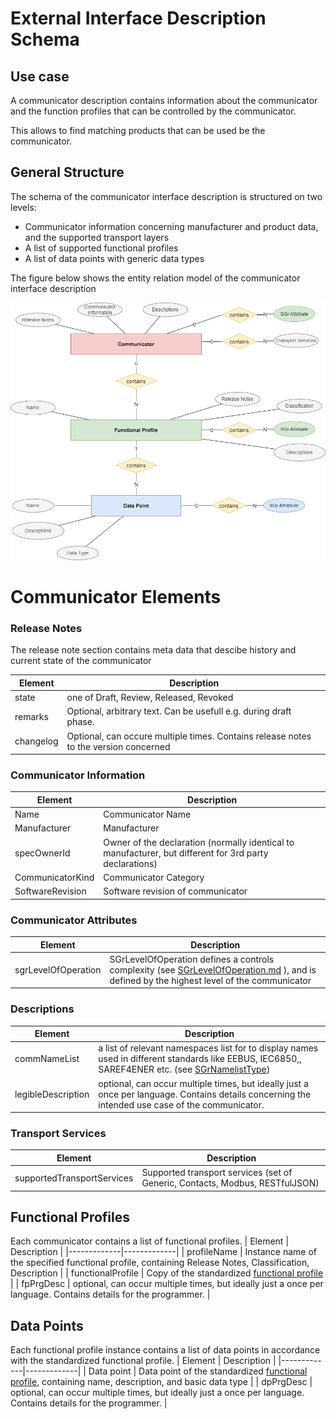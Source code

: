# External Interface Description Schema

## Use case

A communicator description contains information about the communicator and the function profiles that can be controlled by the communicator.

This allows to find matching products that can be used be the communicator.

## General Structure
The schema of the communicator interface description is structured on two levels:
- Communicator information concerning manufacturer and product data, and the supported transport layers
- A list of supported functional profiles
- A list of data points with generic data types

The figure below shows the entity relation model of the communicator interface description

![External Interface Description Entity Relation](communicator.drawio.png)

# Communicator Elements

### Release Notes
The release note section contains meta data that descibe history and current state of the communicator

| Element   | Description |
|-----------|-------------|
| state     | one of Draft, Review, Released, Revoked |
| remarks   | Optional, arbitrary text. Can be usefull e.g. during draft phase. |
| changelog | Optional, can occure multiple times. Contains release notes to the version concerned |

### Communicator Information
| Element          | Description |
|------------------|-------------|
| Name             | Communicator Name |
| Manufacturer     | Manufacturer |
| specOwnerId      | Owner of the declaration (normally identical to manufacturer, but different for 3rd party declarations) |
| CommunicatorKind | Communicator Category |
| SoftwareRevision | Software revision of communicator |

### Communicator Attributes

| Element | Description |
| ------- | ----------- |
| sgrLevelOfOperation | SGrLevelOfOperation defines a controls complexity  (see [SGrLevelOfOperation.md](SGrLevelOfOperation.md) ), and is defined by the highest level of the communicator |

### Descriptions
| Element     | Description |
|-------------|-------------|
| commNameList  | a list of relevant namespaces list for to display names used in different standards like EEBUS, IEC6850,, SAREF4ENER etc. (see [SGrNamelistType](SGrNamelistType.md))|
| legibleDescription | optional, can occur multiple times, but ideally just a once per language. Contains details concerning the intended use case of the communicator. |

### Transport Services
| Element     | Description |
|-------------|-------------|
| supportedTransportServices | Supported transport services (set of Generic, Contacts, Modbus, RESTfulJSON) |

## Functional Profiles
Each communicator contains a list of functional profiles.
| Element     | Description |
|-------------|-------------|
| profileName | Instance name of the specified functional profile, containing Release Notes, Classification, Description |
| functionalProfile | Copy of the standardized [functional profile](functionalProfile.md) |
| fpPrgDesc   | optional, can occur multiple times, but ideally just a once per language. Contains details for the programmer. |

## Data Points
Each functional profile instance contains a list of data points in accordance with the standardized functional profile.
| Element     | Description |
|-------------|-------------|
| Data point | Data point of the standardized [functional profile](functionalProfile.md), containing name, description, and basic data type |
| dpPrgDesc   | optional, can occur multiple times, but ideally just a once per language. Contains details for the programmer. |
